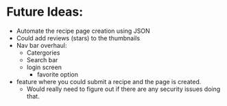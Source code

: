 

# Future Ideas:
- Automate the recipe page creation using JSON
- Could add reviews (stars) to the thumbnails 
- Nav bar overhaul:
    - Catergories 
    - Search bar
    - login screen
        - favorite option
- feature where you could submit a recipe and the page is created. 
    - Would really need to figure out if there are any security issues doing that.
